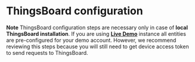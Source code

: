 # ThingsBoard configuration

**Note** ThingsBoard configuration steps are necessary only in case of **local ThingsBoard installation**. If you are using [**Live Demo**](https://demo.thingsboard.io/) instance all entities are pre-configured for your demo account. However, we recommend reviewing this steps because you will still need to get device access token to send requests to ThingsBoard.

